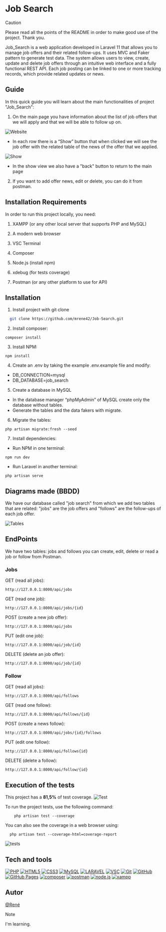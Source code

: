 # Job Search

>[!CAUTION]
>Please read all the points of the README in order to make good use of the project. Thank you. 

Job_Search is a web application developed in Laravel 11 that allows you to manage job offers and their related follow-ups. It uses MVC and Faker pattern to generate test data. The system allows users to view, create, update and delete job offers through an intuitive web interface and a fully functional REST API. Each job posting can be linked to one or more tracking records, which provide related updates or news.

## Guide

In this quick guide you will learn about the main functionalities of  project "Job_Search":

1. On the main page you have information about the list of job offers that we will apply and that we will be able to follow up on.
   
![Website](https://github.com/user-attachments/assets/7e8b0f62-91c4-4c57-bdb7-c3f1fbdd9261)

- In each row there is a “Show” button that when clicked we will see the job offer with the related table of the news of the offer that we applied.
  
![Show](https://github.com/user-attachments/assets/87b8ecd4-8c8e-4fd5-af12-83594f79cbe4)

- In the show view we also have a "back" button to return to the main page

2. If you want to add offer news, edit or delete, you can do it from postman.


## Installation Requirements

In order to run this project locally, you need:

1. XAMPP (or any other local server that supports PHP and MySQL)

2. A modern web browser

3. VSC Terminal

4. Composer

5. Node.js (install npm)

6. xdebug (for tests coverage)

7. Postman (or any other platform to use for API)

## Installation

1. Install project with git clone

```bash
  git clone https://github.com/mrene42/Job-Search.git
```

2. Install composer:

```
composer install
``` 

3. Install NPM:

```
npm install
``` 

4. Create an .env by taking the example .env.example file and modify:

- DB_CONNECTION=mysql
- DB_DATABASE=job_search

5. Create a database in MySQL
-  In the database manager “phpMyAdmin” of MySQL create only the database without tables.
- Generate the tables and the data fakers with migrate.

6. Migrate the tables:

```
php artisan migrate:fresh --seed
```

7. Install dependencies:

-   Run NPM in one terminal:
```
npm run dev
```
-   Run Laravel in another terminal:
```
php artisan serve
```
    
##  Diagrams made (BBDD)
We have our database called "job search" from which we add two tables that are related: "jobs" are the job offers and "follows" are the follow-ups of each job offer.

![Tables](https://github.com/user-attachments/assets/fe222dd2-552b-4cf5-a5bc-8a711c423d59)

## EndPoints
We have two tables: jobs and follows you can create, edit, delete or read a job or follow from Postman.

### Jobs
GET    (read all jobs): 
```
http://127.0.0.1:8000/api/jobs
```
GET     (read one job): 
```
http://127.0.0.1:8000/api/jobs/{id}
```
POST    (create a new job offer): 
```
http://127.0.0.1:8000/api/jobs
```
PUT     (edit one job): 
```
http://127.0.0.1:8000/api/job/{id}
```
DELETE  (delete an job offer): 
```
http://127.0.0.1:8000/api/job/{id}
```
### Follow
GET (read all jobs):
```
http://127.0.0.1:8000/api/follows 
```
GET (read one follow):
```
http://127.0.0.1:8000/api/follows/{id}
```
POST (create a news follow):
```
http://127.0.0.1:8000/api/jobs/{id}/follows
```

PUT (edit one follow):
```
http://127.0.0.1:8000/api/follows{id}
```
DELETE (delete a follow):
```
http://127.0.0.1:8000/api/follow/{id}
```

##  Execution of the tests

This project has a **81,5%** of test coverage.
![Test](https://github.com/user-attachments/assets/436ddae5-9deb-4170-9436-2a2ac9bdfb59)

To run the project tests, use the following command:
```
    php artisan test --coverage
```
You can also see the coverage in a web browser using:
```
  php artisan test --coverage-html=coverage-report
```
![tests](https://github.com/user-attachments/assets/6b90896e-683a-40b3-96ac-96fb0a680067)

## Tech and tools

<a href='#777BB4' target="_blank"><img alt='PHP' src='https://img.shields.io/badge/PHP-100000?style=for-the-badge&logo=PHP&logoColor=FFFFFF&labelColor=8892be&color=8892be'/></a>
<a href='https://github.com/shivamkapasia0' target="_blank"><img alt='HTML5' src='https://img.shields.io/badge/HTML5-100000?style=for-the-badge&logo=HTML5&logoColor=white&labelColor=E34F26&color=E34F26'/></a>
<a href='https://github.com/shivamkapasia0' target="_blank"><img alt='CSS3' src='https://img.shields.io/badge/CSS3-100000?style=for-the-badge&logo=CSS3&logoColor=white&labelColor=1572B6&color=1572B6'/></a>
<a href='#4479A1' target="_blank"><img alt='MySQL' src='https://img.shields.io/badge/MySQL-100000?style=for-the-badge&logo=MySQL&logoColor=white&labelColor=00758f&color=00758f'/></a>
<a href='#FF2D20' target="_blank"><img alt='LARAVEL' src='https://img.shields.io/badge/LARAVEL-100000?style=for-the-badge&logo=LARAVEL&logoColor=white&labelColor=F05340&color=F05340'/></a>
<a href='visual studio code' target="_blank"><img alt='VSC' src='https://img.shields.io/badge/VSC-100000?style=for-the-badge&logo=VSC&logoColor=white&labelColor=0277BD&color=0277BD'/></a>
<a href='https://github.com/shivamkapasia0' target="_blank"><img alt='Git' src='https://img.shields.io/badge/Git-100000?style=for-the-badge&logo=Git&logoColor=white&labelColor=F05032&color=F05032'/></a>
<a href='https://github.com/shivamkapasia0' target="_blank"><img alt='GitHub' src='https://img.shields.io/badge/GitHub-100000?style=for-the-badge&logo=GitHub&logoColor=white&labelColor=181717&color=181717'/></a>
<a href='https://github.com/shivamkapasia0' target="_blank"><img alt='GitHub Pages' src='https://img.shields.io/badge/GitHub_Pages-100000?style=for-the-badge&logo=GitHub Pages&logoColor=white&labelColor=222222&color=222222'/></a>
<a href='https://github.com/shivamkapasia0' target="_blank"><img alt='composer' src='https://img.shields.io/badge/composer-100000?style=for-the-badge&logo=composer&logoColor=white&labelColor=8f6447&color=8f6447'/></a>
<a href='https://github.com/shivamkapasia0' target="_blank"><img alt='postman' src='https://img.shields.io/badge/Postman-100000?style=for-the-badge&logo=postman&logoColor=white&labelColor=FF6C37&color=FF6C37'/></a>
<a href='https://github.com/shivamkapasia0' target="_blank"><img alt='node.js' src='https://img.shields.io/badge/Node.js-100000?style=for-the-badge&logo=node.js&logoColor=white&labelColor=82cc27&color=82cc27'/></a>
<a href='https://github.com/shivamkapasia0' target="_blank"><img alt='xampp' src='https://img.shields.io/badge/xampp-100000?style=for-the-badge&logo=xampp&logoColor=white&labelColor=FB7A24&color=FB7A24'/></a>

## Autor

[@René](https://github.com/mrene42)

>[!NOTE]
>I'm learning.
